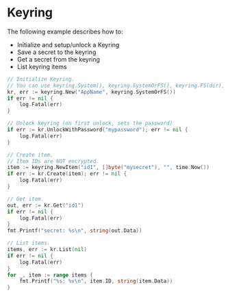 # Keyring

The following example describes how to:

- Initialize and setup/unlock a Keyring
- Save a secret to the keyring
- Get a secret from the keyring
- List keyring items

```go
// Initialize Keyring.
// You can use keyring.System(), keyring.SystemOrFS(), keyring.FS(dir), or keyring.Mem().
kr, err := keyring.New("AppName", keyring.SystemOrFS())
if err != nil {
    log.Fatal(err)
}

// Unlock keyring (on first unlock, sets the password)
if err := kr.UnlockWithPassword("mypassword"); err != nil {
    log.Fatal(err)
}

// Create item.
// Item IDs are NOT encrypted.
item := keyring.NewItem("id1", []byte("mysecret"), "", time.Now())
if err := kr.Create(item); err != nil {
    log.Fatal(err)
}

// Get item.
out, err := kr.Get("id1")
if err != nil {
    log.Fatal(err)
}
fmt.Printf("secret: %s\n", string(out.Data))

// List items.
items, err := kr.List(nil)
if err != nil {
    log.Fatal(err)
}
for _, item := range items {
    fmt.Printf("%s: %v\n", item.ID, string(item.Data))
}
```
